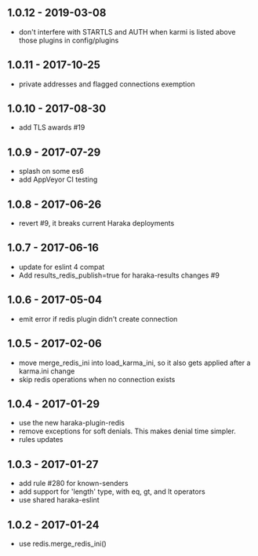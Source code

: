 ## 1.0.12 - 2019-03-08

- don't interfere with STARTLS and AUTH when karmi is listed above those plugins in config/plugins

## 1.0.11 - 2017-10-25

- private addresses and flagged connections exemption

## 1.0.10 - 2017-08-30

- add TLS awards #19

## 1.0.9 - 2017-07-29

- splash on some es6
- add AppVeyor CI testing

## 1.0.8 - 2017-06-26

- revert #9, it breaks current Haraka deployments

## 1.0.7 - 2017-06-16

- update for eslint 4 compat
- Add results_redis_publish=true for haraka-results changes #9

## 1.0.6 - 2017-05-04

- emit error if redis plugin didn't create connection

## 1.0.5 - 2017-02-06

- move merge_redis_ini into load_karma_ini, so it also gets applied
  after a karma.ini change
- skip redis operations when no connection exists


## 1.0.4 - 2017-01-29

- use the new haraka-plugin-redis
- remove exceptions for soft denials. This makes denial time simpler.
- rules updates


## 1.0.3 - 2017-01-27

- add rule #280 for known-senders
- add support for 'length' type, with eq, gt, and lt operators
- use shared haraka-eslint


## 1.0.2 - 2017-01-24

- use redis.merge_redis_ini()
